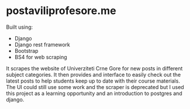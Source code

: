 # postaviliprofesore.me
Built using:

* Django
* Django rest framework
* Bootstrap
* BS4 for web scraping

It scrapes the website of Univerziteti Crne Gore for new posts in different subject categories.
It then provides and interface to easily check out the latest posts to help students keep up to date with their course materials.
The UI could still use some work and the scraper is deprecated but I used this project as a learning opportunity and an introduction to postgres and django.
